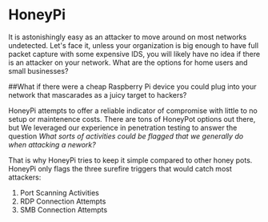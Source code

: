# HoneyPi

It is astonishingly easy as an attacker to move around on most networks undetected. Let's face it, unless your organization is big enough to have full packet capture with some expensive IDS, you will likely have no idea if there is an attacker on your network. What are the options for home users and small businesses? 

##What if there were a cheap Raspberry Pi device you could plug into your network that mascarades as a juicy target to hackers? 

HoneyPi attempts to offer a reliable indicator of compromise with little to no setup or maintenence costs. There are tons of HoneyPot options out there, but We leveraged our experience in penetration testing to answer the question *What sorts of activities could be flagged that we generally do when attacking a nework?*

That is why HoneyPi tries to keep it simple compared to other honey pots. HoneyPi only flags the three surefire triggers that would catch most attackers:
 1. Port Scanning Activities
 2. RDP Connection Attempts
 3. SMB Connection Attempts
